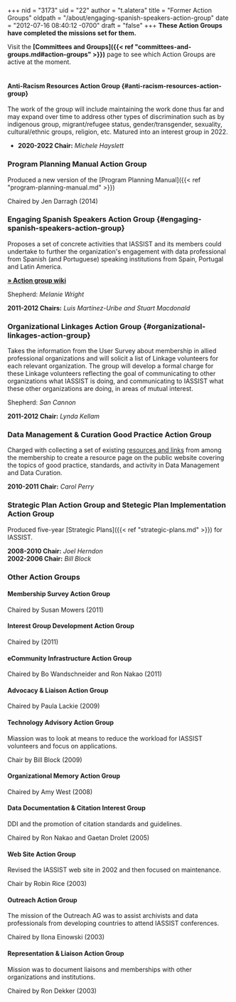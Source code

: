+++
nid = "3173"
uid = "22"
author = "t.alatera"
title = "Former Action Groups"
oldpath = "/about/engaging-spanish-speakers-action-group"
date = "2012-07-16 08:40:12 -0700"
draft = "false"
+++
**These Action Groups have completed the missions set for them.**

Visit the **[Committees and Groups]({{< ref "committees-and-groups.md#action-groups" >}})** page to see which Action Groups are active at the moment. <br /><br />

#### Anti-Racism Resources Action Group {#anti-racism-resources-action-group}
<!--#### [Anti-Racism Resources Action Group](/community/anti-racism-resources-action-group) {#anti-racism-resources-action-group}-->
The work of the group will include maintaining the work done thus far and may expand over time to address other types of discrimination such as by indigenous group, migrant/refugee status, gender/transgender, sexuality, cultural/ethnic groups, religion, etc. Matured into an interest group in 2022.

- **2020-2022 Chair:** *Michele Hayslett*

### Program Planning Manual Action Group
Produced a new version of the [Program Planning Manual]({{< ref "program-planning-manual.md" >}})

Chaired by Jen Darragh (2014)

### Engaging Spanish Speakers Action Group {#engaging-spanish-speakers-action-group}
Proposes a set of concrete activities that IASSIST and its members could undertake to further the organization's engagement with data professional from Spanish (and Portuguese) speaking institutions from Spain, Portugal and Latin America.

**[» Action group wiki](http://latinengagementiassist.wiki.zoho.com/HomePage.html)**

Shepherd: *Melanie Wright*

**2011-2012 Chairs:** *Luis Martínez-Uribe and Stuart Macdonald*

### Organizational Linkages Action Group {#organizational-linkages-action-group}
Takes the information from the User Survey about membership in allied professional organizations and will solicit a list of Linkage volunteers for each relevant organization. The group will develop a formal charge for these Linkage volunteers reflecting the goal of communicating to other organizations what IASSIST is doing, and communicating to IASSIST what these other organizations are doing, in areas of mutual interest.  

Shepherd: *San Cannon*  

**2011-2012 Chair:** *Lynda Kellam*


### Data Management & Curation Good Practice Action Group
Charged with collecting a set of existing [resources and links](https://web.archive.org/web/20170308181120/https://www.iassistdata.org/resources/category/data-management-and-curation) from among the membership to create a resource page on the public website covering the topics of good practice, standards, and activity in Data Management and Data Curation.

**2010-2011 Chair:** *Carol Perry*


### Strategic Plan Action Group and Stetegic Plan Implementation Action Group
Produced five-year [Strategic Plans]({{< ref "strategic-plans.md" >}}) for IASSIST. 

**2008-2010 Chair:** *Joel Herndon*<br />
**2002-2006 Chair:** *Bill Block*


### Other Action Groups


#### Membership Survey Action Group

Chaired by Susan Mowers (2011)

#### Interest Group Development Action Group

Chaired by (2011)

#### eCommunity Infrastructure Action Group

Chaired by Bo Wandschneider and Ron Nakao (2011)

#### Advocacy & Liaison Action Group

Chaired by Paula Lackie (2009)

#### Technology Advisory Action Group

Miassion was to look at means to reduce the workload for IASSIST volunteers and focus on applications.

Chair by Bill Block (2009)

#### Organizational Memory Action Group

Chaired by Amy West (2008)

#### Data Documentation & Citation Interest Group
DDI and the promotion of citation standards and guidelines.

Chaired by Ron Nakao and Gaetan Drolet (2005)

#### Web Site Action Group
Revised the IASSIST web site in 2002 and then focused on maintenance.

Chair by Robin Rice (2003)

#### Outreach Action Group
The mission of the Outreach AG was to assist archivists and data professionals from developing countries to attend IASSIST conferences.

Chaired by Ilona Einowski (2003)

#### Representation & Liaison Action Group
Mission was to document liaisons and memberships with other organizations and institutions.

Chaired by Ron Dekker (2003)



